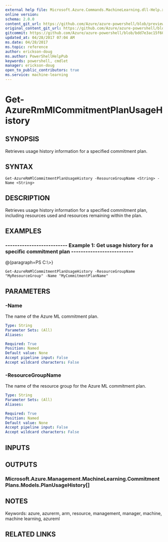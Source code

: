 ```yaml
---
external help file: Microsoft.Azure.Commands.MachineLearning.dll-Help.xml
online version:
schema: 2.0.0
content_git_url: https://github.com/Azure/azure-powershell/blob/preview/src/ResourceManager/MachineLearning/Commands.MachineLearning/help/Get-AzureRmMlCommitmentPlanUsageHistory.md
original_content_git_url: https://github.com/Azure/azure-powershell/blob/preview/src/ResourceManager/MachineLearning/Commands.MachineLearning/help/Get-AzureRmMlCommitmentPlanUsageHistory.md
gitcommit: https://github.com/Azure/azure-powershell/blob/bdd7e3ac15f60206476c802f0aaeae9dfbf4d8bd
updated_at: 04/28/2017 07:04 AM
ms.date: 04/28/2017
ms.topic: reference
author: erickson-doug
ms.author: PowerShellHelpPub
keywords: powershell, cmdlet
manager: erickson-doug
open_to_public_contributors: true
ms.service: machine-learning
---
```


# Get-AzureRmMlCommitmentPlanUsageHistory

## SYNOPSIS
Retrieves usage history information for a specified commitment plan.

## SYNTAX

```
Get-AzureRmMlCommitmentPlanUsageHistory -ResourceGroupName <String> -Name <String>
```

## DESCRIPTION
Retrieves usage history information for a specified commitment plan, including resources used and resources remaining within the plan.

## EXAMPLES

### --------------------------  Example 1: Get usage history for a specific commitment plan  --------------------------
@{paragraph=PS C:\\\>}

```
Get-AzureRmMlCommitmentPlanUsageHistory -ResourceGroupName "MyResourceGroup" -Name "MyCommitmentPlanName"
```

## PARAMETERS

### -Name
The name of the Azure ML commitment plan.

```yaml
Type: String
Parameter Sets: (All)
Aliases: 

Required: True
Position: Named
Default value: None
Accept pipeline input: False
Accept wildcard characters: False
```

### -ResourceGroupName
The name of the resource group for the Azure ML commitment plan.

```yaml
Type: String
Parameter Sets: (All)
Aliases: 

Required: True
Position: Named
Default value: None
Accept pipeline input: False
Accept wildcard characters: False
```

## INPUTS

## OUTPUTS

### Microsoft.Azure.Management.MachineLearning.CommitmentPlans.Models.PlanUsageHistory[]

## NOTES
Keywords: azure, azurerm, arm, resource, management, manager, machine, machine learning, azureml

## RELATED LINKS

